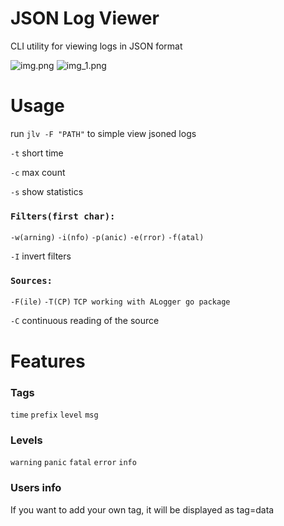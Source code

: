# JSON Log Viewer

CLI utility for viewing logs in JSON format

![img.png](https://sun9-33.userapi.com/impg/GsOJpyvsncmhE6CQN4jjtv8EtwvuUHQx6k45eQ/To4Daa-Seks.jpg?size=960x689&quality=96&proxy=1&sign=fa813f92fb3810e3437f30670d4b4e0e&type=album) ![img_1.png](https://sun9-47.userapi.com/impg/XZPtfbtkFjn-ISC7AARyl3n-CLM08o4p7hO6aQ/iAxHx9UiDjA.jpg?size=1280x472&quality=96&sign=3dadfe6f0f4c2b8815bb291643e366c7&type=album)

# Usage

run `jlv -F "PATH"` to simple view jsoned logs

`-t` short time

`-c` max count

`-s` show statistics

### `Filters(first char):`
`-w(arning)`
`-i(nfo)`
`-p(anic)`
`-e(rror)`
`-f(atal)`

`-I` invert filters



### `Sources:`
`-F(ile)`
`-T(CP)`
`TCP working with ALogger go package`

`-C` continuous reading of the source

# Features
### Tags
`time`
`prefix`
`level`
`msg`

### Levels
`warning`
`panic`
`fatal`
`error`
`info`

### Users info
If you want to add your own tag, it will be displayed as tag=data